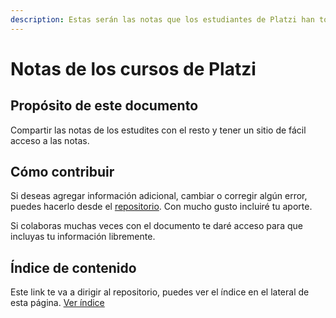 ```yaml
---
description: Estas serán las notas que los estudiantes de Platzi han tomado
---
```


# Notas de los cursos de Platzi

## Propósito de este documento

Compartir las notas de los estudites con el resto y tener un sitio de fácil acceso a las notas. 

## Cómo contribuir

Si deseas agregar información adicional, cambiar o corregir algún error, puedes hacerlo desde el [repositorio](https://github.com/AugustoBarco/Notas_recolectadas). Con mucho gusto incluiré tu aporte.

Si colaboras muchas veces con el documento te daré acceso para que incluyas tu información libremente.

## Índice de contenido

Este link te va a dirigir al repositorio, puedes ver el índice en el lateral de esta página. [Ver índice](https://github.com/AugustoBarco/Notas_recolectadas/tree/2e3c43e3c1c104a846d1bef80578ed24987eccf3/SUMMARY.md)

